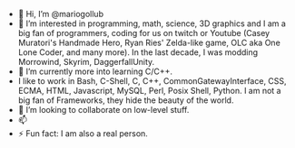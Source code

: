 - 👋 Hi, I’m @mariogollub
- 👀 I’m interested in programming, math, science, 3D graphics and I am a big fan of programmers, coding for us on twitch or Youtube (Casey Muratori's Handmade Hero, Ryan Ries' Zelda-like game, OLC aka One Lone Coder, and many more). In the last decade, I was modding Morrowind, Skyrim, DaggerfallUnity. 
- 🌱 I’m currently more into learning C/C++.
- I like to work in Bash, C-Shell, C, C++, CommonGatewayInterface, CSS, ECMA, HTML, Javascript, MySQL, Perl, Posix Shell, Python. I am not a big fan of Frameworks, they hide the beauty of the world.
- 💞️ I’m looking to collaborate on low-level stuff.
- 📫 
- ⚡ Fun fact: I am also a real person.

<!---
mariogollub/mariogollub is a ✨ special ✨ repository because its `README.md` (this file) appears on your GitHub profile.
You can click the Preview link to take a look at your changes.
--->
